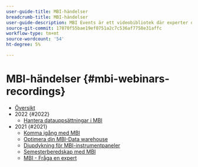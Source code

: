 ```yaml
---
user-guide-title: MBI-händelser
breadcrumb-title: MBI-händelser
user-guide-description: MBI Events är ett videobibliotek där experter och kollegor har delat med sig av sina tankar och idéer om Adobe Commerce.
source-git-commit: 17070f55bae19ef0751a2c7c536af7758e31affc
workflow-type: tm+mt
source-wordcount: '54'
ht-degree: 5%

---
```



# MBI-händelser  {#mbi-webinars-recordings}

+ [Översikt](overview.md)
+ 2022 {#2022}
   + [Hantera datauppsättningar i MBI](2021-22/manage-data-sets.md)
+ 2021 {#2021}
   + [Komma igång med MBI](2021-22/getting-started.md)
   + [Optimera din MBI-Data warehouse](2021-22/optimize-data-warehouse.md)
   + [Djupdykning för MBI-instrumentpaneler](2021-22/dashboards-deep-dive.md)
   + [Semesterberedskap med MBI](2021-22/holiday-readiness.md)
   + [MBI - Fråga en expert](2021-22/ask-expert.md)

<!---+ Commerce Events {#commerce-events}
  + [Overview](commerce-events/overview.md)
  + 2022 {#2022}
    + [Top Tips and Tricks for Adobe Campaign Standard](customer-journeys/2022/tips-and-tricks.md)
    + [Develop and customize data models in Adobe Campaign Classic](customer-journeys/2022/data-models.md)

+ Data and insights {#commerce-release-updates}
  + [Overview](commerce-release-updates/overview.md)
  + 2022 {#2022}
    + [Innovations and trends](data-and-insights/2022/innovations.md)
    + [Sensei and Analysis Workspace](data-and-insights/2022/sensei.md)
    + [Personalize and automate with Adobe Target](data-and-insights/2022/personalize.md)
    + [Analytics and Target applications for Mobile and Apps](data-and-insights/2022/mobile-and-apps.md)
    + [Cross Device Analytics and Customer Journey Analytics](data-and-insights/2022/cross-device-analytics.md) --->